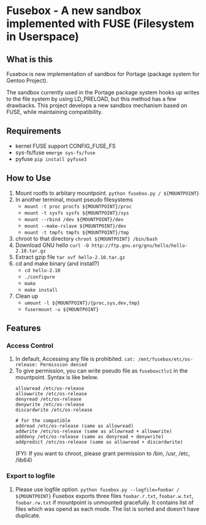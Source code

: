 # Fusebox - A new sandbox implemented with FUSE (Filesystem in Userspace)

## What is this

Fusebox is new implementation of sandbox for Portage (package system for Gentoo Project).

The sandbox currently used in the Portage package system hooks up writes to the file system by using LD_PRELOAD, but this method has a few drawbacks.  This project develops a new sandbox mechanism based on FUSE, while maintaining compatibility.

## Requirements
- kernel FUSE support CONFIG_FUSE_FS
- sys-fs/fuse `emerge sys-fs/fuse`
- pyfuse `pip install pyfuse3`

## How to Use

1. Mount rootfs to arbitary mountpoint.
`python fusebox.py / ${MOUNTPOINT}`
1. In another terminal, mount pseudo filesystems
   - `mount -t proc procfs ${MOUNTPOINT}/proc`
   - `mount -t sysfs sysfs ${MOUNTPOINT}/sys`
   - `mount --rbind /dev ${MOUNTPOINT}/dev`
   - `mount --make-rslave ${MOUNTPOINT}/dev`
   - `mount -t tmpfs tmpfs ${MOUNTPOINT}/tmp`
1. chroot to that directory
`chroot ${MOUNTPOINT} /bin/bash`
1. Download GNU hello
`curl -O http://ftp.gnu.org/gnu/hello/hello-2.10.tar.gz`
1. Extract gzip file
`tar xvf hello-2.10.tar.gz`
1. cd and make binary (and install?)
   - `cd hello-2.10`
   - `./configure`
   - `make`
   - `make install`
1. Clean up
   - `umount -l ${MOUNTPOINT}/{proc,sys,dev,tmp}`
   - `fusermount -u ${MOUNTPOINT}` 

## Features
### Access Control
1. In default, Accessing any file is prohibited.
```cat: /mnt/fusebox/etc/os-release: Permission denied```
1. To give permission, you can write pseudo file as `fuseboxctlv1` in the mountpoint.
   Syntax is like below.
   ```
   allowread /etc/os-release
   allowwrite /etc/os-release
   denyread /etc/os-release
   denywrite /etc/os-release
   discardwrite /etc/os-release
   
   # for the compatible
   addread /etc/os-release (same as allowread)
   addwrite /etc/os-release (same as allowread + allowwrite)
   adddeny /etc/os-release (same as denyread + denywrite)
   addpredict /etc/os-release (same as allowread + discardwrite)
   ```
   (FYI: If you want to chroot, please grant permission to /bin, /usr, /etc, /lib64)

### Export to logfile
1. Please use logfile option.
`python fusebox.py --logfile=foobar / ${MOUNTPOINT}`
Fusebox exports three files `foobar.r.txt`, `foobar.w.txt`, `foobar.rw.txt` if mountpoint is unmounted gracefully.
It contains list of files which was opend as each mode.
The list is sorted and doesn't have duplicate.
